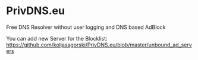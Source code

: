 # PrivDNS.eu
Free DNS Resolver without user logging and DNS based AdBlock


You can add new Server for the Blocklist: https://github.com/koljasagorski/PrivDNS.eu/blob/master/unbound_ad_servers
